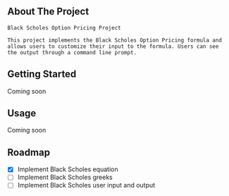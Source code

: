 <!-- ABOUT THE PROJECT -->
## About The Project

    Black Scholes Option Pricing Project

    This project implements the Black Scholes Option Pricing formula and allows users to customize their input to the formula. Users can see the output through a command line prompt.

<!-- GETTING STARTED -->
## Getting Started

Coming soon

<!-- USAGE -->
## Usage

Coming soon

<!-- ROADMAP -->
## Roadmap

- [X] Implement Black Scholes equation
- [ ] Implement Black Scholes greeks
- [ ] Implement Black Scholes user input and output 
